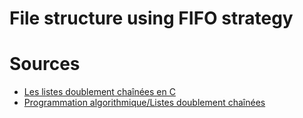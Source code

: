 # File structure using FIFO strategy



# Sources

- [Les listes doublement chaînées en C](https://nicolasj.developpez.com/articles/listedouble/#LIII-C)
- [Programmation algorithmique/Listes doublement chaînées](https://fr.wikibooks.org/wiki/Programmation_algorithmique/Listes_doublement_cha%C3%AEn%C3%A9es)